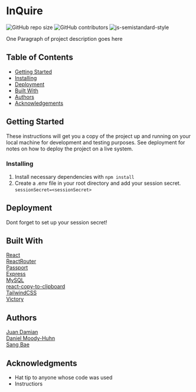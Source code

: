 # InQuire
![GitHub repo size](https://img.shields.io/github/repo-size/damianjuan/Project-3) ![GitHub contributors](https://img.shields.io/github/contributors/damianjuan/Project-3) ![js-semistandard-style](https://img.shields.io/badge/code%20style-semistandard-brightgreen.svg)

One Paragraph of project description goes here

## Table of Contents
- [Getting Started](#getting-started)
- [Installing](#installing)
- [Deployment](#deployment)
- [Built With](#built-with)
- [Authors](#authors)
- [Acknowledgements](#acknowledgements)

## Getting Started

These instructions will get you a copy of the project up and running on
your local machine for development and testing purposes. See deployment
for notes on how to deploy the project on a live system.

### Installing

1. Install necessary dependencies with ```npm install```
2. Create a .env file in your root directory and add your session secret.
```sessionSecret=<sessionSecret>```

## Deployment

Dont forget to set up your session secret!

## Built With

  [React](https://reactjs.org/)  
  [ReactRouter](https://reactrouter.com/)  
  [Passport](http://www.passportjs.org/)  
  [Express](http://expressjs.com/)  
  [MySQL](https://www.mysql.com/)  
  [react-copy-to-clipboard](https://github.com/nkbt/react-copy-to-clipboard)  
  [TailwindCSS](https://tailwindcss.com/)  
  [Victory](https://formidable.com/open-source/victory/)  

## Authors
[Juan Damian](https://github.com/damianjuan)  
[Daniel Moody-Huhn](https://github.com/HuhnDaniel)  
[Sang Bae](https://github.com/sw2bae)

## Acknowledgments

  - Hat tip to anyone whose code was used
  - Instructiors
